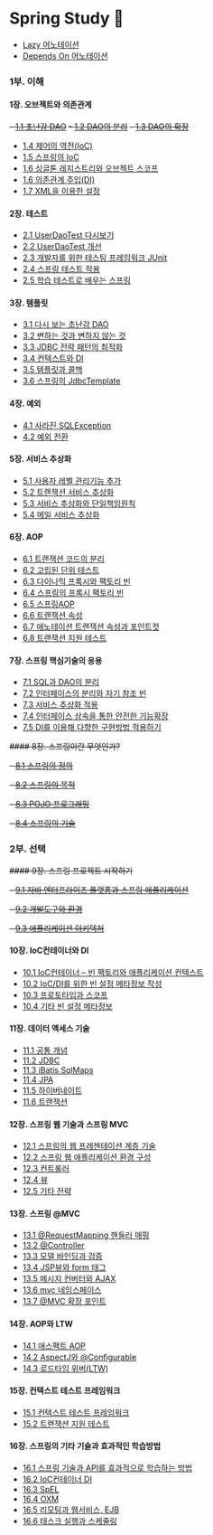 # Spring Study 🌱


- [Lazy 어노테이션](./lazy_annotation.md)
- [Depends On 어노테이션](./depends_on.md)


### 1부. 이해
#### 1장. 오브젝트와 의존관계
~~- [1.1 초난감 DAO](./Chapter01/1.1.md)~~
~~- [1.2 DAO의 분리](./Chapter01/1.2.md)~~
~~- [1.3 DAO의 확장](./Chapter01/1.3.md)~~
- [1.4 제어의 역전(IoC)](./Chapter01/1.4.md)
- [1.5 스프링의  IoC](./Chapter01/1.5.md)
- [1.6 싱글톤 레지스트리와 오브젝트 스코프](./Chapter01/1.6.md)
- [1.6 의존관계 주입(DI)](./Chapter01/1.6.md)
- [1.7 XML을 이용한 설정](./Chapter01/1.7.md)

#### 2장. 테스트
- [2.1 UserDaoTest 다시보기](./Chapter02/2.1.md)
- [2.2 UserDaoTest 개선](./Chapter02/2.2.md)
- [2.3 개발자를 위한 테스팅 프레임워크 JUnit](./Chapter02/2.3.md)
- [2.4 스프링 테스트 적용](./Chapter02/2.4.md)
- [2.5 학습 테스트로 배우는 스프링](./Chapter02/2.5.md)

#### 3장. 템플릿
- [3.1 다시 보는 초난감 DAO](./Chapter03/3.1.md)
- [3.2 변하는 것과 변하지 않는 것](./Chapter03/3.2.md)
- [3.3 JDBC 전략 패턴의 최적화](./Chapter03/3.3.md)
- [3.4 컨텍스트와 DI](./Chapter03/3.4.md)
- [3.5 템플릿과 콜백](./Chapter03/3.5.md)
- [3.6 스프링의 JdbcTemplate](./Chapter03/3.6.md)

#### 4장. 예외
- [4.1 사라진 SQLException](./Chapter04/4.1.md)
- [4.2 예외 전환](./Chapter04/4.2.md)

#### 5장. 서비스 추상화
- [5.1 사용자 레벨 관리기능 추가](./Chapter05/5.1.md)
- [5.2 트랜잭션 서비스 추상화](./Chapter05/5.2.md)
- [5.3 서비스 추상화와 단일책임원칙](./Chapter05/5.3.md)
- [5.4 메일 서비스 추상화](./Chapter05/5.4.md)

#### 6장. AOP
- [6.1 트랜잭션 코드의 분리](./Chapter06/6.1.md)
- [6.2 고립된 단위 테스트](./Chapter06/6.2.md)
- [6.3 다이나믹 프록시와 팩토리 빈](./Chapter06/6.3.md)
- [6.4 스프링의 프록시 팩토리 빈](./Chapter06/6.4.md)
- [6.5 스프링AOP](./Chapter06/6.5.md)
- [6.6 트랜잭션 속성](./Chapter06/6.6.md)
- [6.7 애노테이션 트랜잭션 속성과 포인트컷](./Chapter06/6.7.md)
- [6.8 트랜잭션 지원 테스트](./Chapter06/6.8.md)

#### 7장. 스프링 핵심기술의 응용
- [7.1 SQL과 DAO의 분리](./Chapter07/7.1.md)
- [7.2 인터페이스의 분리와 자기 참조 빈](./Chapter07/7.2.md)
- [7.3 서비스 추상화 적용](./Chapter07/7.3.md)
- [7.4 인터페이스 상속을 통한 안전한 기능확장](./Chapter07/7.4.md)
- [7.5 DI를 이용해 다향한 구현방법 적용하기](./Chapter07/7.5.md)

~~#### 8장. 스프링이란 무엇인가?~~

~~- [8.1 스프링의 정의](./Chapter08/8.1.md)~~

~~- [8.2 스프링의 목적](./Chapter08/8.2.md)~~

~~- [8.3 POJO 프로그래밍](./Chapter08/8.3.md)~~

~~- [8.4 스프링의 기술](./Chapter08/8.4.md)~~


### 2부. 선택

~~#### 9장. 스프링 프로젝트 시작하기~~

~~- [9.1 자바 엔터프라이즈 플랫폼과 스프링 애플리케이션](./Chapter09/9.1.md)~~

~~- [9.2 개발도구와 환경](./Chapter09/9.2.md)~~

~~- [9.3 애플리케이션 아키텍처](./Chapter09/9.3.md)~~

#### 10장. IoC컨테이너와 DI
- [10.1 IoC컨테이너 – 빈 팩토리와 애플리케이션 컨텍스트](./Chapter10/10.1.md)
- [10.2 IoC/DI를 위한 빈 설정 메타정보 작성](./Chapter10/10.2.md)
- [10.3 프로토타입과 스코프](./Chapter10/10.3.md)
- [10.4 기타 빈 설정 메타정보](./Chapter10/10.4.md)

#### 11장. 데이터 액세스 기술
- [11.1 공통 개념](./Chapter11/11.1.md)
- [11.2 JDBC](./Chapter11/11.2.md)
- [11.3 iBatis SqlMaps](./Chapter11/11.3.md)
- [11.4 JPA](./Chapter11/11.4.md)
- [11.5 하이버네이트](./Chapter11/11.5.md)
- [11.6 트랜잭션](./Chapter11/11.6.md)

#### 12장. 스프링 웹 기술과 스프링 MVC
- [12.1 스프링의 웹 프레젠테이션 계층 기술](./Chapter12/12.1.md)
- [12.2 스프링 웹 애플리케이션 환경 구성](./Chapter12/12.2.md)
- [12.3 컨트롤러](./Chapter12/12.3.md)
- [12.4 뷰](./Chapter12/12.4.md)
- [12.5 기타 전략](./Chapter12/12.5.md)

#### 13장. 스프링 @MVC
- [13.1 @RequestMapping 핸들러 매핑](./Chapter13/13.1.md)
- [13.2 @Controller](./Chapter13/13.2.md)
- [13.3 모델 바인딩과 검증](./Chapter13/13.3.md)
- [13.4 JSP뷰와 form 태그](./Chapter13/13.4.md)
- [13.5 메시지 컨버터와 AJAX](./Chapter13/13.5.md)
- [13.6 mvc 네임스페이스](./Chapter13/13.6.md)
- [13.7 @MVC 확장 포인트](./Chapter13/13.7.md)

#### 14장. AOP와 LTW
- [14.1 애스팩트 AOP](./Chapter14/14.1.md)
- [14.2 AspectJ와 @Configurable](./Chapter14/14.2.md)
- [14.3 로드타임 위버(LTW)](./Chapter14/14.3.md)

#### 15장. 컨텍스트 테스트 프레임워크
- [15.1 컨텍스트 테스트 프레임워크](./Chapter15/15.1.md)
- [15.2 트랜잭션 지원 테스트](./Chapter15/15.2.md)

#### 16장. 스프링의 기타 기술과 효과적인 학습방법
- [16.1 스프링 기술과 API를 효과적으로 학습하는 방법](./Chapter16/16.1.md)
- [16.2 IoC컨테이너 DI](./Chapter16/16.2.md)
- [16.3 SpEL](./Chapter16/16.3.md)
- [16.4 OXM](./Chapter16/16.4.md)
- [16.5 리모팅과 웹서비스, EJB](./Chapter16/16.5.md)
- [16.6 태스크 실행과 스케줄링](./Chapter16/16.6.md)
